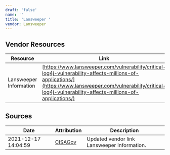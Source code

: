 ```yaml
---
draft: 'false'
name: ''
title: 'Lansweeper '
vendor: Lansweeper
---
```


## Vendor Resources
| Resource | Link |
| --- | --- |
| Lansweeper Information | [https://www.lansweeper.com/vulnerability/critical-log4j-vulnerability-affects-millions-of-applications/](https://www.lansweeper.com/vulnerability/critical-log4j-vulnerability-affects-millions-of-applications/) |



## Sources
| Date | Attribution | Description |
| --- | --- | --- |
| 2021-12-17 14:04:59 | [CISAGov](https://raw.githubusercontent.com/cisagov/log4j-affected-db/develop/README.md) | Updated vendor link Lansweeper Information.  |
